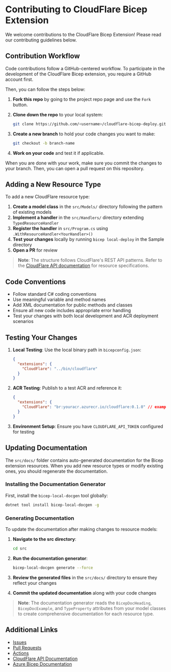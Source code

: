 # Contributing to CloudFlare Bicep Extension

We welcome contributions to the CloudFlare Bicep Extension! Please read our contributing guidelines below.

## Contribution Workflow

Code contributions follow a GitHub-centered workflow. To participate in the development of the CloudFlare Bicep extension, you require a GitHub account first.

Then, you can follow the steps below:

1. **Fork this repo** by going to the project repo page and use the `Fork` button.

2. **Clone down the repo** to your local system:

   ```bash
   git clone https://github.com/<username>/cloudflare-bicep-deploy.git
   ```

3. **Create a new branch** to hold your code changes you want to make:

   ```bash
   git checkout -b branch-name
   ```

4. **Work on your code** and test it if applicable.

When you are done with your work, make sure you commit the changes to your branch. Then, you can open a pull request on this repository.

## Adding a New Resource Type

To add a new CloudFlare resource type:

1. **Create a model class** in the `src/Models/` directory following the pattern of existing models
2. **Implement a handler** in the `src/Handlers/` directory extending `TypedResourceHandler`
3. **Register the handler** in `src/Program.cs` using `.WithResourceHandler<YourHandler>()`
4. **Test your changes** locally by running `bicep local-deploy` in the Sample directory
5. **Open a PR** for review

> **Note**: The structure follows CloudFlare's REST API patterns. Refer to the [CloudFlare API documentation](https://developers.cloudflare.com/api/) for resource specifications.

## Code Conventions

- Follow standard C# coding conventions
- Use meaningful variable and method names
- Add XML documentation for public methods and classes
- Ensure all new code includes appropriate error handling
- Test your changes with both local development and ACR deployment scenarios

## Testing Your Changes

1. **Local Testing**: Use the local binary path in `bicepconfig.json`:

   ```json
   {
     "extensions": {
       "CloudFlare": "../bin/cloudflare"
     }
   }
   ```

2. **ACR Testing**: Publish to a test ACR and reference it:

   ```json
   {
     "extensions": {
       "CloudFlare": "br:youracr.azurecr.io/cloudflare:0.1.0" // example
     }
   }
   ```

3. **Environment Setup**: Ensure you have `CLOUDFLARE_API_TOKEN` configured for testing

## Updating Documentation

The `src/docs/` folder contains auto-generated documentation for the Bicep extension resources. When you add new resource types or modify existing ones, you should regenerate the documentation.

### Installing the Documentation Generator

First, install the `bicep-local-docgen` tool globally:

```bash
dotnet tool install bicep-local-docgen -g
```

### Generating Documentation

To update the documentation after making changes to resource models:

1. **Navigate to the src directory**:

   ```bash
   cd src
   ```

2. **Run the documentation generator**:

   ```bash
   bicep-local-docgen generate --force
   ```

3. **Review the generated files** in the `src/docs/` directory to ensure they reflect your changes

4. **Commit the updated documentation** along with your code changes

> **Note**: The documentation generator reads the `BicepDocHeading`, `BicepDocExample`, and `TypeProperty` attributes from your model classes to create comprehensive documentation for each resource type.

## Additional Links

- [Issues](https://github.com/riosengineer/cloudflare-bicep-deploy/issues)
- [Pull Requests](https://github.com/riosengineer/cloudflare-bicep-deploy/pulls)
- [Actions](https://github.com/riosengineer/cloudflare-bicep-deploy/actions)
- [CloudFlare API Documentation](https://developers.cloudflare.com/api/)
- [Azure Bicep Documentation](https://docs.microsoft.com/en-us/azure/azure-resource-manager/bicep/)
